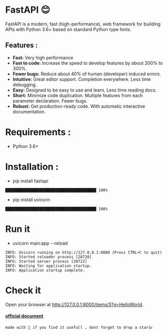 # FastAPI 😊
FastAPI is a modern, fast (high-performance), web framework for building APIs with Python 3.6+ based on standard Python type hints.
## Features :
- **Fast:** Very high performance
- **Fast to code:** Increase the speed to develop features by about 200% to 300%. 
- **Fewer bugs:** Reduce about 40% of human (developer) induced errors. 
- **Intuitive:** Great editor support. Completion everywhere. Less time debugging.
- **Easy:** Designed to be easy to use and learn. Less time reading docs.
- **Short:** Minimize code duplication. Multiple features from each parameter declaration. Fewer bugs.
- **Robust:** Get production-ready code. With automatic interactive documentation.

# Requirements : 
 - Python 3.6+
# Installation :
 - pip install fastapi
 ```
 ████████████████████████████████████████ 100%
 ```
 - pip install uvicorn
 ```
 ████████████████████████████████████████ 100%
 ```
 
# Run it 
 - uvicorn main:app --reload
 ```
 INFO: Uvicorn running on http://127.0.0.1:8000 (Press CTRL+C to quit)
INFO: Started reloader process [28720]
INFO: Started server process [28722]
INFO: Waiting for application startup.
INFO: Application startup complete.
```
# Check it 
Open your browser at http://127.0.0.1:8000/items/5?q=HelloWorld.
####  [official document](https://fastapi.tiangolo.com/)
`made with 💖 if you find it usefull , dont forget to drop a star👍`
